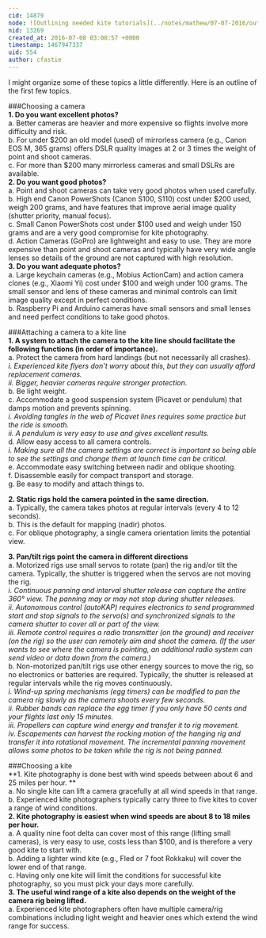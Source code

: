 ```yaml
---
cid: 14879
node: ![Outlining needed kite tutorials](../notes/mathew/07-07-2016/outlining-needed-kite-tutorials)
nid: 13269
created_at: 2016-07-08 03:08:57 +0000
timestamp: 1467947337
uid: 554
author: cfastie
---
```


I might organize some of these topics a little differently. Here is an outline of the first few topics.

###Choosing a camera  
 **1.	Do you want excellent photos?**  
   a.	  Better cameras are heavier and more expensive so flights involve more difficulty and risk.  
   b.    For under $200 an old model (used) of mirrorless camera (e.g., Canon EOS M, 365 grams) offers DSLR quality images at 2 or 3 times the weight of point and shoot cameras.  
   c.	  For more than $200 many mirrorless cameras and small DSLRs are available.  
 **2.	Do you want good photos?**  
   a.	  Point and shoot cameras can take very good photos when used carefully.  
   b.	  High end Canon PowerShots (Canon S100, S110) cost under $200 used, weigh 200 grams, and have features that improve aerial image quality (shutter priority, manual focus).  
   c.	  Small Canon PowerShots cost under $100 used and weigh under 150 grams and are a very good compromise for kite photography.  
   d.	  Action Cameras (GoPro) are lightweight and easy to use. They are more expensive than point and shoot cameras and typically have very wide angle lenses so details of the ground are not captured with high resolution.    
 **3.	 Do you want adequate photos?**  
   a.	  Large keychain cameras (e.g., Mobius ActionCam) and action camera clones (e.g., Xiaomi Yi) cost under $100 and weigh under 100 grams. The small sensor and lens of these cameras and minimal controls can limit image quality except in perfect conditions.  
   b.	  Raspberry Pi and Arduino cameras have small sensors and small lenses and need perfect conditions to take good photos.  

###Attaching a camera to a kite line  
**1.	A system to attach the camera to the kite line should facilitate the following functions (in order of importance).**  
  a.    Protect the camera from hard landings (but not necessarily all crashes).  
*i.	Experienced kite flyers don’t worry about this, but they can usually afford replacement cameras.  
 ii.	Bigger, heavier cameras require stronger protection.*  
  b.    Be light weight.  
  c.	  Accommodate a good suspension system (Picavet or pendulum) that damps motion and prevents spinning.  
 *i.	Avoiding tangles in the web of Picavet lines requires some practice but the ride is smooth.  
  ii.	A pendulum is very easy to use and gives excellent results.*  
  d.	  Allow easy access to all camera controls.  
 *i.	Making sure all the camera settings are correct is important so being able to see the settings and change them at launch time can be critical.*  
  e.	  Accommodate easy switching between nadir and oblique shooting.  
  f.	  Disassemble easily for compact transport and storage.  
  g.	  Be easy to modify and attach things to.  

**2.	Static rigs hold the camera pointed in the same direction.**  
   a.	Typically, the camera takes photos at regular intervals (every 4 to 12 seconds).  
   b.	This is the default for mapping (nadir) photos.  
   c. 	For oblique photography, a single camera orientation limits the potential view.  

**3.	Pan/tilt rigs point the camera in different directions**  
   a.	Motorized rigs use small servos to rotate (pan) the rig and/or tilt the camera. Typically, the shutter is triggered when the servos are not moving the rig.  
*i.	Continuous panning and interval shutter release can capture the entire 360° view. The panning may or may not stop during shutter releases.  
ii.	Autonomous control (autoKAP) requires electronics to send programmed start and stop signals to the servo(s) and synchronized signals to the camera shutter to cover all or part of the view.  
iii.	Remote control requires a radio transmitter (on the ground) and receiver (on the rig) so the user can remotely aim and shoot the camera. (If the user wants to see where the camera is pointing, an additional radio system can send video or data down from the camera.)*  
b.	Non-motorized pan/tilt rigs use other energy sources to move the rig, so no electronics or batteries are required. Typically, the shutter is released at regular intervals while the rig moves continuously.  
*i.	Wind-up spring mechanisms (egg timers) can be modified to pan the camera rig slowly as the camera shoots every few seconds.  
ii.	Rubber bands can replace the egg timer if you only have 50 cents and your flights last only 15 minutes.  
iii.	Propellers can capture wind energy and transfer it to rig movement.  
iv.	Escapements can harvest the rocking motion of the hanging rig and transfer it into rotational movement. The incremental panning movement allows some photos to be taken while the rig is not being panned.*  


###Choosing a kite  
**1.	Kite photography is done best with wind speeds between about 6 and 25 miles per hour. **  
  a.	No single kite can lift a camera gracefully at all wind speeds in that range.  
  b.	Experienced kite photographers typically carry three to five kites to cover a range of wind conditions.  
**2.	Kite photography is easiest when wind speeds are about 8 to 18 miles per hour.**  
  a.	A quality nine foot delta can cover most of this range (lifting small cameras), is very easy to use, costs less than $100, and is therefore a very good kite to start with.  
  b.   Adding a lighter wind kite (e.g., Fled or 7 foot Rokkaku) will cover the lower end of that range.  
  c.	Having only one kite will limit the conditions for successful kite photography, so you must pick your days more carefully.  
**3.	The useful wind range of a kite also depends on the weight of the camera rig being lifted.**  
  a.	Experienced kite photographers often have multiple camera/rig combinations including light weight and heavier ones which extend the wind range for success.  
